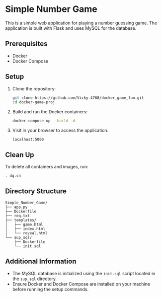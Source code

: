# Simple Number Game

This is a simple web application for playing a number guessing game. The application is built with Flask and uses MySQL for the database.

## Prerequisites

- Docker
- Docker Compose

## Setup

1. Clone the repository:

   ```sh
   git clone https://github.com/Vicky-4768/docker_game_fun.git
   cd docker-game-proj
   ```

2. Build and run the Docker containers:

   ```sh
   docker-compose up --build -d
   ```

3. Visit in your browser to access the application.
   ```
   localhost:5000
   ``` 

## Clean Up

To delete all containers and images, run:

```sh
. dq.sh
```

## Directory Structure

```
Simple_Number_Game/
├── app.py
├── Dockerfile
├── req.txt
├── templates/
│   ├── game.html
│   ├── index.html
│   └── reveal.html
└── sup_sql/
    ├── Dockerfile
    └── init.sql
```

## Additional Information

- The MySQL database is initialized using the `init.sql` script located in the `sup_sql` directory.
- Ensure Docker and Docker Compose are installed on your machine before running the setup commands.


